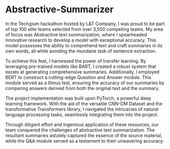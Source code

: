 # Abstractive-Summarizer
In the Techgium hackathon hosted by L&T Company, I was proud to be part of top 100 elite teams selected from over 3,500 competing teams. My area of focus was Abstractive text summarization, where I spearheaded innovative research to develop a model with exceptional accuracy. This model possesses the ability to comprehend text and craft summaries in its own words, all while avoiding the mundane task of sentence extraction.

To achieve this feat, I harnessed the power of transfer learning. By leveraging pre-trained models like BART, I created a robust system that excels at generating comprehensive summaries. Additionally, I employed BERT to construct a cutting-edge Question and Answer module. This module served as a litmus test, ensuring the accuracy of our summaries by comparing answers derived from both the original text and the summary.

The project implementation was built upon PyTorch, a powerful deep learning framework. With the aid of the versatile CNN-DM Dataset and the transformative Transformers library, I navigated the intricacies of natural language processing tasks, seamlessly integrating them into the project.

Through diligent effort and ingenious application of these resources, our team conquered the challenges of abstractive text summarization. The resultant summaries astutely captured the essence of the source material, while the Q&A module served as a testament to their unwavering accuracy.
